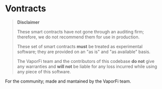 # Vontracts

> **Disclaimer**
>
> These smart contracts have not gone through an auditing firm; therefore, we do not recommend them for use in production.
>
> These set of smart contracts **must** be treated as experimental software; they are provided on an "as is" and "as available" basis.
>
> The VaporFi team and the contributors of this codebase **do not** give any warranties and **will not** be liable for any loss incurred while using any piece of this software.

For the community; made and mantained by the VaporFi team.
